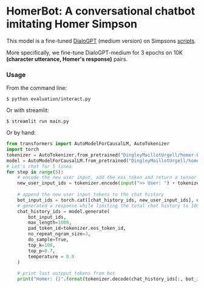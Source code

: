 # HomerBot: A conversational chatbot imitating Homer Simpson

This model is a fine-tuned [DialoGPT](https://huggingface.co/microsoft/DialoGPT-medium) (medium version) on Simpsons [scripts](https://www.kaggle.com/datasets/pierremegret/dialogue-lines-of-the-simpsons).

More specifically, we fine-tune DialoGPT-medium for 3 epochs on 10K **(character utterance, Homer's response)** pairs.


### Usage

From the command line:

```
$ python evaluation/interact.py
```

Or with streamlit:

```
$ streamlit run main.py
```

Or by hand:

```python
from transformers import AutoModelForCausalLM, AutoTokenizer
import torch 
tokenizer = AutoTokenizer.from_pretrained("DingleyMaillotUrgell/homer-bot")
model = AutoModelForCausalLM.from_pretrained("DingleyMaillotUrgell/homer-bot")
# Let's chat for 5 lines
for step in range(5):
    # encode the new user input, add the eos_token and return a tensor in Pytorch
    new_user_input_ids = tokenizer.encode(input(">> User: ") + tokenizer.eos_token, return_tensors='pt')
  
    # append the new user input tokens to the chat history
    bot_input_ids = torch.cat([chat_history_ids, new_user_input_ids], dim=-1) if step > 0 else new_user_input_ids
    # generated a response while limiting the total chat history to 1000 tokens, 
    chat_history_ids = model.generate(
        bot_input_ids, 
        max_length=1000,                    
        pad_token_id=tokenizer.eos_token_id,  
        no_repeat_ngram_size=3,
        do_sample=True, 
        top_k=100, 
        top_p=0.7,
        temperature = 0.8
    )
    
    # print last outpput tokens from bot
    print("Homer: {}".format(tokenizer.decode(chat_history_ids[:, bot_input_ids.shape[-1]:][0], skip_special_tokens=True)))
```


